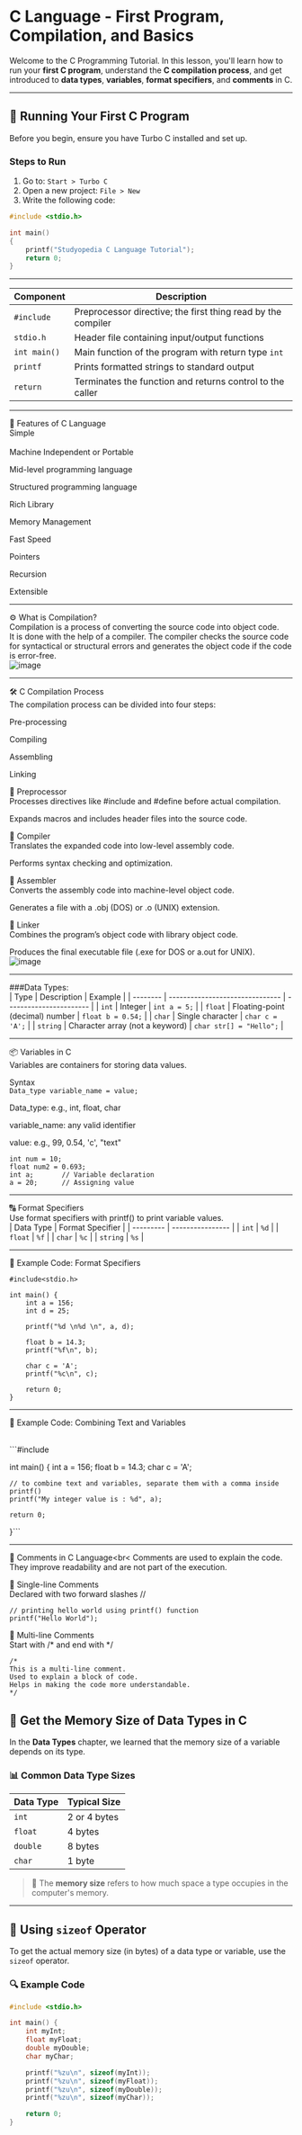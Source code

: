 # C Language - First Program, Compilation, and Basics

Welcome to the C Programming Tutorial. In this lesson, you'll learn how to run your **first C program**, understand the **C compilation process**, and get introduced to **data types**, **variables**, **format specifiers**, and **comments** in C.

---

## 🚀 Running Your First C Program

Before you begin, ensure you have Turbo C installed and set up.

### Steps to Run

1. Go to: `Start > Turbo C`
2. Open a new project: `File > New`
3. Write the following code:

```c
#include <stdio.h>

int main()
{
    printf("Studyopedia C Language Tutorial"); 
    return 0;
}
```
---
| Component    | Description                                                  |
| ------------ | ------------------------------------------------------------ |
| `#include`   | Preprocessor directive; the first thing read by the compiler |
| `stdio.h`    | Header file containing input/output functions                |
| `int main()` | Main function of the program with return type `int`          |
| `printf`     | Prints formatted strings to standard output                  |
| `return`     | Terminates the function and returns control to the caller    |

---

🌟 Features of C Language<br>
Simple<br>
<br>
Machine Independent or Portable<br>

Mid-level programming language<br>

Structured programming language<br>

Rich Library<br>

Memory Management<br>

Fast Speed<br>

Pointers<br>

Recursion<br>

Extensible<br>

---
⚙️ What is Compilation?<br>
Compilation is a process of converting the source code into object code.<br>
It is done with the help of a compiler. The compiler checks the source code for syntactical or structural errors and generates the object code if the code is error-free.<br>![image](https://github.com/user-attachments/assets/2b1b3b50-642c-4612-bfd6-232ec9eb2059)
<br>


---
🛠️ C Compilation Process <br>
The compilation process can be divided into four steps: <br>

Pre-processing <br>

Compiling <br>

Assembling <br>

Linking <br>

🔸 Preprocessor <br>
Processes directives like #include and #define before actual compilation. <br>

Expands macros and includes header files into the source code. <br>

🔸 Compiler <br>
Translates the expanded code into low-level assembly code. <br>

Performs syntax checking and optimization. <br>

🔸 Assembler <br>
Converts the assembly code into machine-level object code. <br>

Generates a file with a .obj (DOS) or .o (UNIX) extension. <br>

🔸 Linker <br>
Combines the program’s object code with library object code. <br>

Produces the final executable file (.exe for DOS or a.out for UNIX). <br>
![image](https://github.com/user-attachments/assets/ff56cf6a-9e3e-4a24-bea8-f35ce9f91e9b)

---
###Data Types:<br>
| Type     | Description                     | Example                 |
| -------- | ------------------------------- | ----------------------- |
| `int`    | Integer                         | `int a = 5;`            |
| `float`  | Floating-point (decimal) number | `float b = 0.54;`       |
| `char`   | Single character                | `char c = 'A';`         |
| `string` | Character array (not a keyword) | `char str[] = "Hello";` |


---
📦 Variables in C <br>
Variables are containers for storing data values.<br>

Syntax<br>
```Data_type variable_name = value;```

Data_type: e.g., int, float, char<br>

variable_name: any valid identifier<br>

value: e.g., 99, 0.54, 'c', "text"<br>

```
int num = 10;
float num2 = 0.693;
int a;       // Variable declaration
a = 20;      // Assigning value

```
---
🔠 Format Specifiers <br>
Use format specifiers with printf() to print variable values.<br>
| Data Type | Format Specifier |
| --------- | ---------------- |
| `int`     | `%d`             |
| `float`   | `%f`             |
| `char`    | `%c`             |
| `string`  | `%s`             |

---
🧾 Example Code: Format Specifiers
<br>

```
#include<stdio.h>

int main() {
    int a = 156;
    int d = 25;

    printf("%d \n%d \n", a, d);

    float b = 14.3;
    printf("%f\n", b);

    char c = 'A';
    printf("%c\n", c);

    return 0;
}
```
---
📝 Example Code: Combining Text and Variables

<br>
```#include<stdio.h>

int main() {
    int a = 156;
    float b = 14.3;
    char c = 'A';

    // to combine text and variables, separate them with a comma inside printf()
    printf("My integer value is : %d", a);

    return 0;
}```


---

💬 Comments in C Language<br<
Comments are used to explain the code. They improve readability and are not part of the execution.<br>

🔹 Single-line Comments<br>
Declared with two forward slashes //

```
// printing hello world using printf() function
printf("Hello World");
```

🔸 Multi-line Comments<br>
Start with /* and end with */<br>
```
/*
This is a multi-line comment.
Used to explain a block of code.
Helps in making the code more understandable.
*/
```


## 🧠 Get the Memory Size of Data Types in C

In the **Data Types** chapter, we learned that the memory size of a variable depends on its type.

### 📊 Common Data Type Sizes

| Data Type | Typical Size      |
|-----------|-------------------|
| `int`     | 2 or 4 bytes       |
| `float`   | 4 bytes            |
| `double`  | 8 bytes            |
| `char`    | 1 byte             |

> 🧩 The **memory size** refers to how much space a type occupies in the computer's memory.

---

## 📏 Using `sizeof` Operator

To get the actual memory size (in bytes) of a data type or variable, use the `sizeof` operator.

### 🔍 Example Code

```c
#include <stdio.h>

int main() {
    int myInt;
    float myFloat;
    double myDouble;
    char myChar;

    printf("%zu\n", sizeof(myInt));
    printf("%zu\n", sizeof(myFloat));
    printf("%zu\n", sizeof(myDouble));
    printf("%zu\n", sizeof(myChar));

    return 0;
}
```
